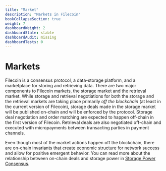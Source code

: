 ```yaml
---
title: "Market"
description: "Markets in Filecoin"
bookCollapseSection: true
weight: 7
dashboardWeight: 2
dashboardState: stable
dashboardAudit: missing
dashboardTests: 0
---
```


# Markets

Filecoin is a consensus protocol, a data-storage platform, and a marketplace for storing and retrieving data. There are two major components to Filecoin markets, the storage market and the retrieval market. While storage and retrieval negotiations for both the storage and the retrieval markets are taking place primarily *off the blockchain* (at least in the current version of Filecoin), storage deals made in the storage market will be published on-chain and will be enforced by the protocol. Storage deal negotiation and order matching are expected to happen off-chain in the first version of Filecoin. Retrieval deals are also negotiated off-chain and executed with micropayments between transacting parties in payment channels.

Even though most of the market actions happen off the blockchain, there are on-chain invariants that create economic structure for network success and allow for positive emergent behavior. You can read more about the relationship between on-chain deals and storage power in [Storage Power Consensus](storage_power_consensus).
